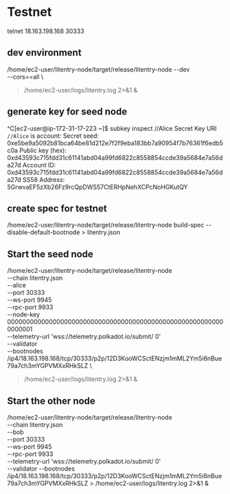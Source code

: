# Testnet

telnet 18.163.198.168 30333

## dev environment
/home/ec2-user/litentry-node/target/release/litentry-node --dev \
--cors==all \
 > /home/ec2-user/logs/litentry.log 2>&1 &

## generate key for seed node
^C[ec2-user@ip-172-31-17-223 ~]$ subkey inspect //Alice
Secret Key URI `//Alice` is account:
  Secret seed:      0xe5be9a5092b81bca64be81d212e7f2f9eba183bb7a90954f7b76361f6edb5c0a
  Public key (hex): 0xd43593c715fdd31c61141abd04a99fd6822c8558854ccde39a5684e7a56da27d
  Account ID:       0xd43593c715fdd31c61141abd04a99fd6822c8558854ccde39a5684e7a56da27d
  SS58 Address:     5GrwvaEF5zXb26Fz9rcQpDWS57CtERHpNehXCPcNoHGKutQY


## create spec for testnet
/home/ec2-user/litentry-node/target/release/litentry-node build-spec --disable-default-bootnode > litentry.json

## Start the seed node
/home/ec2-user/litentry-node/target/release/litentry-node \
  --chain litentry.json \
  --alice \
  --port 30333 \
  --ws-port 9945 \
  --rpc-port 9933 \
  --node-key 0000000000000000000000000000000000000000000000000000000000000001 \
  --telemetry-url 'wss://telemetry.polkadot.io/submit/ 0' \
  --validator \
   --bootnodes /ip4/18.163.198.168/tcp/30333/p2p/12D3KooWCSctENzjm1mML2Ym5i6nBue79a7ch3mYGPVMXxRHkSLZ \
  > /home/ec2-user/logs/litentry.log 2>&1 &

## Start the other node 
/home/ec2-user/litentry-node/target/release/litentry-node \
  --chain litentry.json \
  --bob \
  --port 30333 \
  --ws-port 9945 \
  --rpc-port 9933 \
  --telemetry-url 'wss://telemetry.polkadot.io/submit/ 0' \
  --validator 
  --bootnodes /ip4/18.163.198.168/tcp/30333/p2p/12D3KooWCSctENzjm1mML2Ym5i6nBue79a7ch3mYGPVMXxRHkSLZ > /home/ec2-user/logs/litentry.log 2>&1 &


